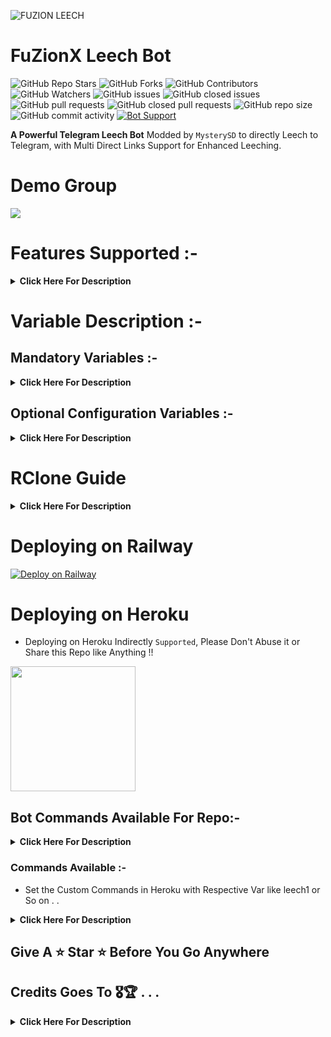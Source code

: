 ![FUZION LEECH](https://telegra.ph/file/213b587eee775e34ca221.jpg)
# FuZionX Leech Bot 
![GitHub Repo Stars](https://img.shields.io/github/stars/5MysterySD/Tele-LeechX?color=blue&style=plastic)
![GitHub Forks](https://img.shields.io/github/forks/5MysterySD/Tele-LeechX?color=green&style=plastic)
![GitHub Contributors](https://img.shields.io/github/contributors/5MysterySD/Tele-LeechX?style=plastic)
![GitHub Watchers](https://img.shields.io/github/watchers/5MysterySD/Tele-LeechX?style=plastic)
![GitHub issues](https://img.shields.io/github/issues/5MysterySD/Tele-LeechX?style=plastic)
![GitHub closed issues](https://img.shields.io/github/issues-closed/5MysterySD/Tele-LeechX?style=plastic)
![GitHub pull requests](https://img.shields.io/github/issues-pr/5MysterySD/Tele-LeechX?style=plastic)
![GitHub closed pull requests](https://img.shields.io/github/issues-pr-closed/5MysterySD/Tele-LeechX?style=plastic)
![GitHub repo size](https://img.shields.io/github/repo-size/5MysterySD/Tele-LeechX?color=red?style=plastic)
![GitHub commit activity](https://img.shields.io/github/commit-activity/m/5MysterySD/Tele-LeechX?style=plastic)
[![Bot Support](https://img.shields.io/badge/Tele_LeechX-Support%20Group-blue)](https://t.me/FuZionXLeech)

**A Powerful Telegram Leech Bot** Modded by `MysterySD` to directly Leech to Telegram, with Multi Direct Links Support for Enhanced Leeching.

# Demo Group
<a href="https://t.me/FuZionXLeech"><img src="https://img.shields.io/badge/FuZion Leech Bot-2cb6e0?style=for-the-badge&logo=telegram&logoColor=white"></a>


# Features Supported :-
<details>
    <summary><b>Click Here For Description</b></summary>

## From Original Repo :
- Google Drive link cloning using gclone.(wip)
- Telegram File mirrorring to cloud along with its unzipping, unrar and untar
- Drive/Teamdrive support/All other cloud services rclone.org supports
- Unzip, Unrar, Untar while Leeching to Telegram .
- Custom file name (Used in Prefix on Every Item Leeched)
- Custom commands for Using in Telegram .
- Get total size of your working cloud directory
- You can also upload files downloaded from `/ytdl` command to gdrive using `/ytdl gdrive` command.
- You can also deploy this on your VPS .
- Option to select either video will be uploaded as document or streamable
- Added `/renewme` command to clear the downloads which are not deleted automatically.
- Added support for YouTube Playlist .
- Renaming of Telegram files support added. 😐
- Changing rclone destination config on fly (By using `/rlcone` in private mode)


## From Different Repos :
- Aria2 configs In Root
- Small FIX for Gclone
- Added Dynamic Config 
- Added Custom ToggleDoc and ToggleVid Commands
- Added Custom Rename Command via vars
- Added direct rclone.conf url in vars


## New In Repo :
- Dual Commands Usage (Both With / Without Bot Username)
- Auto Commands Set To BotFather in Telegram 
- New Torrent Search Support 
```
nyaa.si, sukebei, 1337x, piratebay,
tgx, yts, eztv, torlock, rarbg
```
- Extract Error Fixed
- UI Added for Improved User Experience with Easy to Use.
- Added New Status Bar using `/status` command. 
- Added Speedtest Support.
- Direct links Supported:
```
letsupload.io, hxfile.co, anonfiles.com, bayfiles.com, antfiles,
fembed.com, fembed.net, femax20.com, layarkacaxxi.icu, fcdn.stream,
sbplay.org, naniplay.com, naniplay.nanime.in, naniplay.nanime.biz, sbembed.com,
streamtape.com, streamsb.net, feurl.com, pixeldrain.com, racaty.net,
1fichier.com, 1drv.ms (Only works for file not folder or business account), solidfiles.com 
```
- Extract these filetypes and uploads Telegram 
```
ZIP, RAR, TAR, 7z, ISO, WIM, CAB, GZIP, BZIP2, 
APM, ARJ, CHM, CPIO, CramFS, DEB, DMG, FAT, 
HFS, LZH, LZMA, LZMA2, MBR, MSI, MSLZ, NSIS, 
NTFS, RPM, SquashFS, UDF, VHD, XAR, Z.
```

</details>


# Variable Description :-


## Mandatory Variables :-
<details>
    <summary><b>Click Here For Description</b></summary>

* `TG_BOT_TOKEN`: Create a Bot using [@BotFather](https://telegram.dog/BotFather), and get the Telegram API Token.

* `APP_ID`: Get this Value from [my.telegram.org/apps](https://my.telegram.org/apps).

* `API_HASH`: Get this Value from [my.telegram.org/apps](https://my.telegram.org/apps).
  * NOTE: If Telegram is blocked by your ISP, try Telegram to get the IDs.

* `AUTH_CHANNEL`: Create a Super(Means Changing it to `Visible` for `Chat History for New Members`) in Telegram, forward a Message from the Group to `@ShowJsonBot` to get this value.

* `OWNER_ID`: ID of the Bot Owner, He/She can be abled to access bot in bot only mode too(`Private mode`).

</details>


## Optional Configuration Variables :-

<details>
    <summary><b>Click Here For Description</b></summary>

* `DOWNLOAD_LOCATION`

* `MAX_FILE_SIZE`

* `TG_MAX_FILE_SIZE`

* `FREE_USER_MAX_FILE_SIZE`

* `MAX_TG_SPLIT_FILE_SIZE`

* `CHUNK_SIZE`

* `MAX_MESSAGE_LENGTH`

* `PROCESS_MAX_TIMEOUT`

* `ARIA_TWO_STARTED_PORT`

* `EDIT_SLEEP_TIME_OUT`

* `MAX_TIME_TO_WAIT_FOR_TORRENTS_TO_START`

* `FINISHED_PROGRESS_STR`

* `UN_FINISHED_PROGRESS_STR`

* `TG_OFFENSIVE_API`

* `CUSTOM_FILE_NAME`

* `LEECH_COMMAND`

* `YTDL_COMMAND`

* `GYTDL_COMMAND`

* `GLEECH_COMMAND`

* `TELEGRAM_LEECH_COMMAND`

* `TELEGRAM_LEECH_UNZIP_COMMAND`

* `PYTDL_COMMAND`

* `CLONE_COMMAND_G`

* `UPLOAD_COMMAND`

* `RENEWME_COMMAND`

* `SAVE_THUMBNAIL`

* `CLEAR_THUMBNAIL`

* `GET_SIZE_G`

* `UPLOAD_AS_DOC`: Takes two option True or False. If True file will be uploaded as document. This is for people who wants video files as document instead of streamable.

* `INDEX_LINK`: (Without `/` at last of the link, otherwise u will get error) During creating index, plz fill `Default Root ID` with the id of your `DESTINATION_FOLDER` after creating. Otherwise index will not work properly.

* `DESTINATION_FOLDER`: Name of your folder in ur respective drive where you want to upload the files using the bot.

</details>


# RClone Guide 

<details>
    <summary><b>Click Here For Description</b></summary>

- Set Rclone locally by following the official repo : https://rclone.org/docs/
- Get your `rclone.conf` file.
will look like this

```
[NAME]
type = 
scope =
token =
client_id = 
client_secret = 
```

- Copy `rclone.conf` file in the root directory (Where `Dockerfile` exists).

- Your config can contains multiple drive entries.(Default: First one and change using `/rclone` command)

</details>

# Deploying on Railway

[![Deploy on Railway](https://railway.app/button.svg)](https://railway.app/new/template?template=https%3A%2F%2Fgithub.com%2Fhackertyus%2FTele-LeechX&envs=ENV%2CAPP_ID%2CAPI_HASH%2CTG_BOT_TOKEN%2CAUTH_CHANNEL%2COWNER_ID%2CTOGGLE_DOC%2CRENAME_COMMAND%2CLOG_COMMAND%2CSTATUS_COMMAND%2CLEECH_ZIP_COMMAND%2CLEECH_UNZIP_COMMAND%2CCHUNK_SIZE%2CARIA_TWO_STARTED_PORT%2CEDIT_SLEEP_TIME_OUT%2CMAX_TIME_TO_WAIT_FOR_TORRENTS_TO_STAR%2CFINISHED_PROGRESS_STR%2CUN_FINISHED_PROGRESS_STR%2CTG_OFFENSIVE_API%2CLEECH_COMMAND%2CSAVE_THUMBNAIL%2CCLEAR_THUMBNAIL%2CINDEX_LINK%2CYTDL_COMMAND%2CPYTDL_COMMAND%2CGET_SIZE_G%2CRCLONE_CONFIG%2CDESTINATION_FOLDER%2CCUSTOM_FILE_NAME%2CSPEEDTEST&optionalEnvs=TOGGLE_DOC%2CRENAME_COMMAND%2CLOG_COMMAND%2CSTATUS_COMMAND%2CLEECH_ZIP_COMMAND%2CLEECH_UNZIP_COMMAND%2CCHUNK_SIZE%2CARIA_TWO_STARTED_PORT%2CEDIT_SLEEP_TIME_OUT%2CMAX_TIME_TO_WAIT_FOR_TORRENTS_TO_STAR%2CFINISHED_PROGRESS_STR%2CUN_FINISHED_PROGRESS_STR%2CTG_OFFENSIVE_API%2CLEECH_COMMAND%2CSAVE_THUMBNAIL%2CCLEAR_THUMBNAIL%2CINDEX_LINK%2CYTDL_COMMAND%2CPYTDL_COMMAND%2CGET_SIZE_G%2CRCLONE_CONFIG%2CDESTINATION_FOLDER%2CCUSTOM_FILE_NAME%2CSPEEDTEST&ENVDesc=Setting+this+to+ANYTHING+will+enable+Webhooks+when+in+env+mode&APP_IDDesc=Get+this+value+from+https%3A%2F%2Fmy.telegram.org&API_HASHDesc=Get+this+value+from+https%3A%2F%2Fmy.telegram.org&TG_BOT_TOKENDesc=Get+this+value+from+%40BotFather+by+Making+New+Bot+and+Paste+the+API+token.&AUTH_CHANNELDesc=Should+be+an+integer.+The+BOT+API+ID+of+the+Telegram+Group%2C+Where+the+Bot+should+work.%2C+Put+Group+ID.+Multiple+ID+separated+by+Single+Space&OWNER_IDDesc=Should+be+an+integer.+ID+of+owner+of+bot.+Get+it+by+sending+%2Finfo+to+%40MissRose_Bot&TOGGLE_DOCDesc=Enter+your+custom+toggle+command+like+togglevid1%40botname+and+so+on.+Default+is+%2Ftogglevid.&RENAME_COMMANDDesc=Enter+your+custom+rename+command+like+rename1%40botname+and+so+on.+Default+is+%2Frename.&LOG_COMMANDDesc=Enter+your+custom+log+command+like+log1%40botname+and+so+on.+Default+is+%2Flog.&STATUS_COMMANDDesc=Enter+your+custom+status+command+like+status1%40botname+and+so+on.+Default+is+%2Fstatus.&LEECH_ZIP_COMMANDDesc=Enter+your+custom+zip+command+like+archive1%40botname+and+so+on.+Default+is+%2Fleechzip.&LEECH_UNZIP_COMMANDDesc=Enter+your+custom+unzip+command+like+extract%40botname+and+so+on.+Default+is+%2Fleechunzip.&CHUNK_SIZEDesc=Should+be+an+integer&ARIA_TWO_STARTED_PORTDesc=Should+be+an+integer.+The+port+on+which+aria2c+daemon+must+start%2C+and+keep+listening.&EDIT_SLEEP_TIME_OUTDesc=Should+be+an+integer.+Number+of+seconds+to+wait+before+editing+a+message.+Put+between+from+6+-+15+else+the+Bot+Crashes+%F0%9F%A5%B2&MAX_TIME_TO_WAIT_FOR_TORRENTS_TO_STARDesc=should+be+an+integer.+Number+of+seconds+to+Wait+before+Cancelling+a+torrent.&FINISHED_PROGRESS_STRDesc=Should+be+a+Single+Character.+Get+any+Cool+Icon.&UN_FINISHED_PROGRESS_STRDesc=Should+be+a+Single+Character.+Get+any+Cool+Icon.&TG_OFFENSIVE_APIDesc=should+be+an+URL+accepting+the+FormParams+%7Bi%7D%2C+%7Bm%7D%2C+and+%7Bt%7D&LEECH_COMMANDDesc=Enter+your+Custom+leech+command+like+leech1%40botname+and+so+on.+Default+is+%2Fleec&SAVE_THUMBNAILDesc=For+Custom+Save+thumbnail+Command.+Default+is+%2Fsavethumbnail&CLEAR_THUMBNAILDesc=For+Custom+Delete+Thumbnail+Command.+Default+is+%2Fclearthumbnail&INDEX_LINKDesc=Enter+your+index+link%3A&YTDL_COMMANDDesc=Enter+your+custom+ytdl+command+like+ytdl1%40botname+and+so+on.+Default+is+%2Fytdl.&PYTDL_COMMANDDesc=Enter+your+custom+pytdl+command+like+pytdl1%40botname+and+so+on.+Default+is+%2Fpytdl.&GET_SIZE_GDesc=Enter+your+custom+getsize+command+like+getsize%40urgroupname+and+so+on.+Default+is+%2Fgetsize.&RCLONE_CONFIGDesc=Enter+your+copied+text+from+rclone+config.+Compulsory+for+%2Fgleech+as+well+as+%2Ftleech+command+&DESTINATION_FOLDERDesc=Enter+your+Cloud+folder+NAME%28not+ID%F0%9F%98%85%29+in+which+you+want+to+upload%2Fstore+your+files.&CUSTOM_FILE_NAMEDesc=Fill+with+name+you+want+to+prefix+the+file+name+like+ur+channel+username%F0%9F%99%8A%2C+keep+empty+for+do+nothing%2C+but+add+to+ur+config+vars+even+without+input.&SPEEDTESTDesc=For+Custom+Speedtest+Command.+Default+is+%2Fspeedtest&ENVDefault=ANYTHING&TOGGLE_DOCDefault=toggledoc&RENAME_COMMANDDefault=rename&referralCode=TEST)

# Deploying on Heroku
- Deploying on Heroku Indirectly `Supported`, Please Don't Abuse it or Share this Repo like Anything !!

<p><a href="https://github.com/5MysterySD/Tele-LeechX/blob/master/heroku-deploy.md"> <img src="https://img.shields.io/badge/Deployment%20Guide-blueviolet?style=for-the-badge&logo=heroku" width="200""/></a></p>


## Bot Commands Available For Repo:-

<details>
    <summary><b>Click Here For Description</b></summary>

🤖Available BOT  Commands | Usage
------------ | -------------
|`/rclone`| This will change your drive config on fly.(First one will be def `/gclone`..This command is used to clone gdrive files or folder using gclone.-Syntax- `[ID of the file or folder][one space][name of your folder only(If the id is of file, don't put anything)]` and then reply /gclone to it.\
|`/log`| This will send you a txt file of the logs.
|`/ytdl`| This command should be used as reply to a [supported link](https://ytdl-org.github.io/youtube-dl/supportedsites.html)
|`/pytdl`| This command will download videos from youtube playlist link and will upload to telegram.
|`/gytdl`| This will download and upload to your cloud.
|`/gpytdl`| This download youtube playlist and upload to your cloud.
|`/leech`| This command should be used as reply to a magnetic link, a torrent link, or a direct link. this command will SPAM the chat and send the downloads a seperate files, if there is more than one file, in the specified torrent
|`/leechzip`| This command should be used as reply to a magnetic link, a torrent link, or a direct link. [This command will create a .tar.gz file of the output directory, and send the files in the chat, splited into PARTS of 1024MiB each, due to Telegram limitations]
|`/gleech`| This command should be used as reply to a magnetic link, a torrent link, or a direct link. And this will download the files from the given link or torrent and will upload to the cloud using rclone.
|`/gleechzip` | This command will compress the folder/file and will upload to your cloud.
| `/leechunzip`| This will unarchive file and dupload to telegram.
|`/gleechunzip`| This will unarchive file and upload to cloud.
|`/tleech`| This will mirror the telegram files to ur respective cloud cloud.
|`/tleechunzip`| This will unarchive telegram file and upload to cloud.
|`/getsize`| This will give you total size of your destination folder in cloud.
|`/renewme`| This will clear the remains of downloads which are not getting deleted after upload of the file or after /cancel command.
| `/rename`| u can add custom name as prefix of the original file name...Like if your file name is `gk.txt` uploaded will be what u add in `CUSTOM_FILE_NAME` + `gk.txt`..And also added custom name like...You have to pass link as ..`www.download.me/gk.txt new.txt`..the file will be uploaded as `new.txt`.
| `/toggledoc` | it used for toggling to be files if shall it be uploaded as doc via direct inchat cmd...**any users can now choose if their files will be upload as doc or streamabe...**
| `/togglevid` | it used for toggling to be files if shall it be uploaded as vid via direct inchat cmd...**any users can now choose if their files will be upload as doc or streamabe...**
| `/status`| show bot stats and concurrent downloads
| `/savethumbnail`| save the thumbnail
| `/clearthumbnail`| clear the thumbnail
| `/help`| send help

</details>


### Commands Available :-
- Set the Custom Commands in Heroku with Respective Var like leech1 or So on . .

<details>
    <summary><b>Click Here For Description</b></summary>

---
    leech - leech any torrent/magnet/direct-download link to Telegram 
	leechunzip - This will unarchive file and upload to telegram.
    leechzip - leech any torrent/magnet/direct-download link to Telegram and Upload It as .tar.gz acrhive...
    ytdl - This command should be used as reply to a supported link
    pytdl - This command will download videos from youtube playlist link and will upload to telegram.	
	toggledoc - choose whether the file shall be uploaded as doc or not
    togglevid - choose whether the file shall be uploaded as streamable or not
	savethumbnail - save thumbnail
    clearthumbnail - clear thumbnail
    tleech - This will mirror the telegram files to ur respective cloud .
    tleechunzip - This will unarchive telegram file and upload to cloud.
    gclone - This command is used to clone gdrive files or folder using gclone
    gytdl - This will download and upload to your cloud.
    gpytdl - This download youtube playlist and upload to your cloud.
    gleech - leech any torrent/magnet/direct-download link to cloud
    gleechzip - leech any torrent/magnet/direct-download link to Cloud and Upload It as .tar.gz acrhive...
    gleechunzip - This will unarchive file and upload to cloud.
    getsize - This will give you total size of your destination folder in cloud.
    rename - rename the file 
    speedtest - Check Server Speedtest 
    help - send help 
    status - show bot stats and concurrent downloads
    renewme - clear all downloads (admin only)⚠️
    log - This will send you a txt file of the logs.(admin only)⚠️
    rclone - This will change your drive config on fly.(First one will be default)--(admin only)⚠️
---

</details>


## Give A ⭐ Star ⭐ Before You Go Anywhere 


## Credits Goes To 🎖🏆  . . .

<details>
    <summary><b>Click Here For Description</b></summary>

* [`MysterySD`](https://github.com/5MysterySD) Meh 🧐 For Speedtest, Direct Link Support, More in Future. 
* [`KGK06`](https://github.com/KGK06) For Merging Different Repos 
* [`XcodersHub`](https://github.com/XcodersHub) For The Aria2 Config & Little More
* [`GautamKumar`](https://github.com/gautamajay52/TorrentLeech-Gdrive) 😬
* [`SpEcHiDe`](https://github.com/SpEcHiDe/PublicLeech) for his wonderful code😚
* [`Rclone Team`](https://rclone.org) for theirs awesome tool☁️
* [`Dan Tès`](https://telegram.dog/haskell) for his [Pyrogram Library](https://github.com/pyrogram/pyrogram)
* [`Robots`](https://telegram.dog/Robots) for their [@UploadBot](https://telegram.dog/UploadBot)
* [`@AjeeshNair`](https://telegram.dog/AjeeshNait) for his [torrent.ajee.sh](https://torrent.ajee.sh)
* [`@gotstc`](https://telegram.dog/gotstc), `@aryanvikash`, [`@HasibulKabir`](https://telegram.dog/HasibulKabir) for their TORRENT groups

</details>

